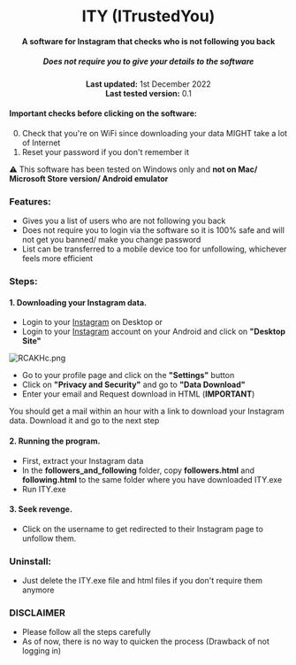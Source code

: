 <center>
    <h1 align="center">ITY (ITrustedYou)</h1>
    <h4 align="center">A software for <strong>Instagram</strong> that checks who is not following you back</h4>
    <h5 align="center">Does not require you to give your details to the software</h5>
    <p align="center">
        <strong>Last updated:</strong> 1st December 2022<br>
        <strong>Last tested version:</strong> 0.1
    </p> 
</center>

#### Important checks before clicking on the software:

0. Check that you're on WiFi since downloading your data MIGHT take a lot of Internet
1. Reset your password if you don't remember it

:warning: This software has been tested on Windows only and **not on Mac/ Microsoft Store version/ Android emulator**

### Features:

- Gives you a list of users who are not following you back
- Does not require you to login via the software so it is 100% safe and will not get you banned/ make you change password
- List can be transferred to a mobile device too for unfollowing, whichever feels more efficient

### Steps:

#### 1. Downloading your Instagram data.
- Login to your [Instagram](https://www.instagram.com) on Desktop
or
- Login to your [Instagram](https://www.instagram.com) account on your Android and click on **"Desktop Site"**
<img src="https://i3.lensdump.com/i/RCAKHc.png" alt="RCAKHc.png" border="0" />

- Go to your profile page and click on the **"Settings"** button
- Click on **"Privacy and Security"** and go to **"Data Download"**
- Enter your email and Request download in HTML (**IMPORTANT**)

You should get a mail within an hour with a link to download your Instagram data. Download it and go to the next step

#### 2. Running the program.
- First, extract your Instagram data
- In the **followers_and_following** folder, copy **followers.html** and **following.html** to the same folder where you have downloaded ITY.exe
- Run ITY.exe

#### 3. Seek revenge.
- Click on the username to get redirected to their Instagram page to unfollow them.
  
### Uninstall:

- Just delete the ITY.exe file and html files if you don't require them anymore

### DISCLAIMER

- Please follow all the steps carefully
- As of now, there is no way to quicken the process (Drawback of not logging in)

